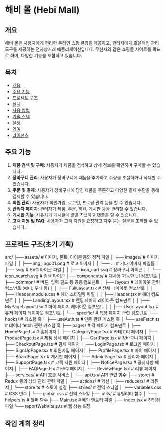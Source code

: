 # 해비 몰 (Hebi Mall)

## 개요

해비 몰은 사용자에게 편리한 온라인 쇼핑 환경을 제공하고, 관리자에게 효율적인 관리 도구를 제공하는 전자상거래 애플리케이션입니다. 무신사와 같은 쇼핑몰 사이트를 목표로 하며, 다양한 기능을 포함하고 있습니다.

## 목차

- [개요](#개요)
- [주요 기능](#주요-기능)
- [프로젝트 구조](#프로젝트-구조)
- [설치](#설치)
- [사용 방법](#사용-방법)
- [기술 스택](#기술-스택)
- [설정](#설정)
- [기여](#기여)
- [라이선스](#라이선스)

## 주요 기능

1. **제품 검색 및 구매**: 사용자가 제품을 검색하고 상세 정보를 확인하며 구매할 수 있습니다.
2. **장바구니 관리**: 사용자가 장바구니에 제품을 추가하고 수량을 조절하거나 삭제할 수 있습니다.
3. **주문 및 결제**: 사용자가 장바구니에 담긴 제품을 주문하고 다양한 결제 수단을 통해 결제할 수 있습니다.
4. **회원 관리**: 사용자가 회원가입, 로그인, 프로필 관리 등을 할 수 있습니다.
5. **관리자 페이지**: 관리자가 제품, 주문, 회원, 게시판 등을 관리할 수 있습니다.
6. **게시판 기능**: 사용자가 게시판에 글을 작성하고 댓글을 달 수 있습니다.
7. **고객 지원 및 FAQ**: 사용자가 고객 지원을 요청하고 자주 묻는 질문을 조회할 수 있습니다.

## 프로젝트 구조(초기 기획)

src/
├── assets/                     # 이미지, 폰트, 아이콘 등의 정적 파일
│   ├── images/                 # 이미지 파일
│   │   ├── img_logo01.png      # 로고 이미지
│   │   └── ...                 # 기타 이미지 파일들
│   ├── svg/                    # SVG 아이콘 파일
│   │   ├── icon_cart.svg       # 장바구니 아이콘
│   │   └── icon_search.svg     # 검색 아이콘
├── components/                 # 재사용 가능한 UI 컴포넌트
│   ├── common/                 # 버튼, 입력 필드 등 공통 컴포넌트
│   ├── layout/                 # 레이아웃 관련 컴포넌트 (헤더, 푸터 등)
│   │   ├── FullLayout.tsx      # 전체 레이아웃 컴포넌트
│   │   ├── Header.module.css   # 헤더 스타일링 파일
│   │   ├── Header.tsx          # 헤더 컴포넌트
│   │   ├── LandingLayout.tsx   # 랜딩 페이지 레이아웃 컴포넌트
│   │   ├── MyPageLayout.tsx    # 마이 페이지 레이아웃 컴포넌트
│   │   ├── UserLayout.tsx      # 유저 페이지 레이아웃 컴포넌트
│   └── specific/               # 특정 페이지 관련 컴포넌트
├── hooks/                      # 커스텀 훅
│   ├── useAuth.ts              # 인증 관련 커스텀 훅
│   └── useFetch.ts             # 데이터 fetch 관련 커스텀 훅
├── pages/                      # 각 페이지 컴포넌트
│   ├── HomePage.tsx            # 홈페이지
│   ├── CategoryPage.tsx        # 카테고리 페이지
│   ├── ProductPage.tsx         # 제품 상세 페이지
│   ├── CartPage.tsx            # 장바구니 페이지
│   ├── CheckoutPage.tsx        # 결제 페이지
│   ├── LoginPage.tsx           # 로그인 페이지
│   ├── SignUpPage.tsx          # 회원가입 페이지
│   ├── ProfilePage.tsx         # 마이 페이지
│   ├── BoardPage.tsx           # 게시판 페이지
│   ├── AdminPage.tsx           # 관리자 페이지
│   ├── SupportPage.tsx         # 고객 지원 페이지
│   ├── NoticePage.tsx          # 공지사항 페이지
│   ├── FAQPage.tsx             # FAQ 페이지
│   └── ReviewPage.tsx          # 리뷰 페이지
├── services/                   # API 호출 서비스
│   └── api.ts                  # API 관련 함수
├── store/                      # Redux 등의 상태 관리 관련 파일
│   ├── actions/                # 액션
│   ├── reducers/               # 리듀서
│   └── store.ts                # 스토어 설정
├── styles/                     # 전역 스타일
│   ├── variables.css           # CSS 변수
│   └── global.css              # 전역 스타일
├── utils/                      # 유틸리티 함수
│   └── helpers.ts              # 헬퍼 함수
├── Main.tsx                    # 메인 엔트리 파일
├── index.tsx                   # 진입점 파일
└── reportWebVitals.ts          # 웹 성능 측정

## 작업 계획 정리

